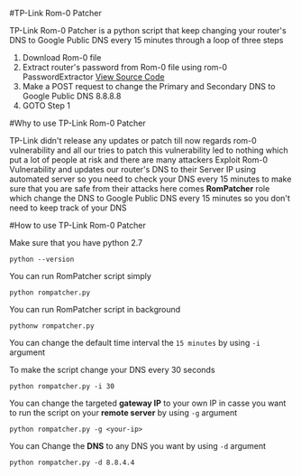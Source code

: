#TP-Link Rom-0 Patcher

TP-Link Rom-0 Patcher is a python script that keep changing your router's DNS to Google Public DNS every 15 minutes through a loop of three steps

1. Download Rom-0 file 
2. Extract router's password from Rom-0 file using rom-0 PasswordExtractor [View Source Code](https://github.com/rootkick/Rom-0-Decoder)
3. Make a POST request to change the Primary and Secondary DNS to Google Public DNS 8.8.8.8
4. GOTO Step 1

#Why to use TP-Link Rom-0 Patcher

TP-Link didn't release any updates or patch till now regards rom-0 vulnerability and all our tries to patch this vulnerability led to nothing which put a lot of people at risk and there are many attackers Exploit Rom-0 Vulnerability 
and updates our router's DNS to their Server IP using automated server so you need to check your DNS every 15 minutes to make sure that you are safe from their attacks
here comes **RomPatcher** role which change the DNS to Google Public DNS every 15 minutes so you don't need to keep track of your DNS

#How to use TP-Link Rom-0 Patcher

Make sure that you have python 2.7 

`python --version`


You can run RomPatcher script simply

`python rompatcher.py`


You can run RomPatcher script in background

`pythonw rompatcher.py`


You can change the default time interval the `15 minutes` by using `-i` argument

To make the script change your DNS every 30 seconds

`python rompatcher.py -i 30`


You can change the targeted **gateway IP** to your own IP in casse you want to run the script on your **remote server** by using `-g` argument

`python rompatcher.py -g <your-ip>`


You can Change the **DNS** to any DNS you want by using `-d` argument

`python rompatcher.py -d 8.8.4.4`

